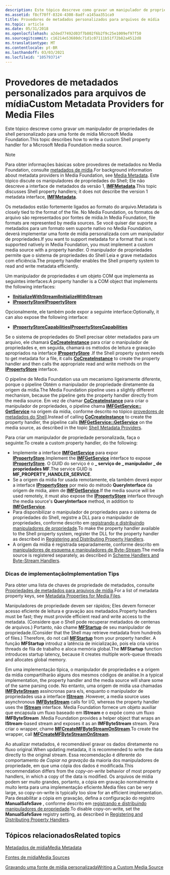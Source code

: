 ```yaml
---
description: Este tópico descreve como gravar um manipulador de propriedades de shell personalizado para uma fonte de mídia Microsoft Media Foundation.
ms.assetid: f8cf70ff-8324-4308-8adf-a145aa351ca9
title: Provedores de metadados personalizados para arquivos de mídia
ms.topic: article
ms.date: 05/31/2018
ms.openlocfilehash: a2ded77492d03f7b802f6b2f9c25e1009ef97f50
ms.sourcegitcommit: c16214e53680dc71d1c07111b51f72b82a4512d8
ms.translationtype: MT
ms.contentlocale: pt-BR
ms.lasthandoff: 03/03/2021
ms.locfileid: "105793714"
---
```

# <a name="custom-metadata-providers-for-media-files"></a><span data-ttu-id="01c4b-103">Provedores de metadados personalizados para arquivos de mídia</span><span class="sxs-lookup"><span data-stu-id="01c4b-103">Custom Metadata Providers for Media Files</span></span>

<span data-ttu-id="01c4b-104">Este tópico descreve como gravar um manipulador de propriedades de shell personalizado para uma fonte de mídia Microsoft Media Foundation.</span><span class="sxs-lookup"><span data-stu-id="01c4b-104">This topic describes how to write a custom Shell property handler for a Microsoft Media Foundation media source.</span></span>

> [!Note]  
> <span data-ttu-id="01c4b-105">Para obter informações básicas sobre provedores de metadados no Media Foundation, consulte [metadados de mídia](media-metadata.md).</span><span class="sxs-lookup"><span data-stu-id="01c4b-105">For background information about metadata providers in Media Foundation, see [Media Metadata](media-metadata.md).</span></span> <span data-ttu-id="01c4b-106">Este tópico discute os manipuladores de propriedades do Shell; Ele não descreve a interface de metadados da versão 1, [**IMFMetadata**](/windows/desktop/api/mfidl/nn-mfidl-imfmetadata).</span><span class="sxs-lookup"><span data-stu-id="01c4b-106">This topic discusses Shell property handlers; it does not describe the version 1 metadata interface, [**IMFMetadata**](/windows/desktop/api/mfidl/nn-mfidl-imfmetadata).</span></span>

 

<span data-ttu-id="01c4b-107">Os metadados estão fortemente ligados ao formato do arquivo.</span><span class="sxs-lookup"><span data-stu-id="01c4b-107">Metadata is closely tied to the format of the file.</span></span> <span data-ttu-id="01c4b-108">No Media Foundation, os formatos de arquivo são representados por fontes de mídia.</span><span class="sxs-lookup"><span data-stu-id="01c4b-108">In Media Foundation, file formats are represented by media sources.</span></span> <span data-ttu-id="01c4b-109">Se você quiser dar suporte a metadados para um formato sem suporte nativo no Media Foundation, deverá implementar uma fonte de mídia personalizada com um manipulador de propriedades.</span><span class="sxs-lookup"><span data-stu-id="01c4b-109">If you want to support metadata for a format that is not supported natively in Media Foundation, you must implement a custom media source with a property handler.</span></span> <span data-ttu-id="01c4b-110">O manipulador de propriedades permite que o sistema de propriedades do Shell Leia e grave metadados com eficiência.</span><span class="sxs-lookup"><span data-stu-id="01c4b-110">The property handler enables the Shell property system to read and write metadata efficiently.</span></span>

<span data-ttu-id="01c4b-111">Um manipulador de propriedades é um objeto COM que implementa as seguintes interfaces:</span><span class="sxs-lookup"><span data-stu-id="01c4b-111">A property handler is a COM object that implements the following interfaces:</span></span>

-   [<span data-ttu-id="01c4b-112">**IInitializeWithStream**</span><span class="sxs-lookup"><span data-stu-id="01c4b-112">**IInitializeWithStream**</span></span>](/windows/win32/api/propsys/nn-propsys-iinitializewithstream)
-   [<span data-ttu-id="01c4b-113">**IPropertyStore**</span><span class="sxs-lookup"><span data-stu-id="01c4b-113">**IPropertyStore**</span></span>](/windows/win32/api/propsys/nn-propsys-ipropertystore)

<span data-ttu-id="01c4b-114">Opcionalmente, ele também pode expor a seguinte interface:</span><span class="sxs-lookup"><span data-stu-id="01c4b-114">Optionally, it can also expose the following interface:</span></span>

-   [<span data-ttu-id="01c4b-115">**IPropertyStoreCapabilities**</span><span class="sxs-lookup"><span data-stu-id="01c4b-115">**IPropertyStoreCapabilities**</span></span>](/windows/win32/api/propsys/nn-propsys-ipropertystorecapabilities)

<span data-ttu-id="01c4b-116">Se o sistema de propriedades do Shell precisar obter metadados para um arquivo, ele chamará [**CoCreateInstance**](/windows/win32/api/combaseapi/nf-combaseapi-cocreateinstance) para criar o manipulador de propriedades e, em seguida, chamará os métodos de leitura e gravação apropriados na interface [**IPropertyStore**](/windows/win32/api/propsys/nn-propsys-ipropertystore) .</span><span class="sxs-lookup"><span data-stu-id="01c4b-116">If the Shell property system needs to get metadata for a file, it calls [**CoCreateInstance**](/windows/win32/api/combaseapi/nf-combaseapi-cocreateinstance) to create the property handler and then calls the appropriate read and write methods on the [**IPropertyStore**](/windows/win32/api/propsys/nn-propsys-ipropertystore) interface.</span></span>

<span data-ttu-id="01c4b-117">O pipeline de Media Foundation usa um mecanismo ligeiramente diferente, porque o pipeline Obtém o manipulador de propriedade diretamente da origem da mídia.</span><span class="sxs-lookup"><span data-stu-id="01c4b-117">The Media Foundation pipeline uses a slightly different mechanism, because the pipeline gets the property handler directly from the media source.</span></span> <span data-ttu-id="01c4b-118">Em vez de chamar [**CoCreateInstance**](/windows/win32/api/combaseapi/nf-combaseapi-cocreateinstance) para criar o manipulador de propriedades, o pipeline chama [**IMFGetService:: GetService**](/windows/desktop/api/mfidl/nf-mfidl-imfgetservice-getservice) na origem da mídia, conforme descrito no tópico [provedores de metadados do Shell](shell-metadata-providers.md).</span><span class="sxs-lookup"><span data-stu-id="01c4b-118">Instead of calling [**CoCreateInstance**](/windows/win32/api/combaseapi/nf-combaseapi-cocreateinstance) to create the property handler, the pipeline calls [**IMFGetService::GetService**](/windows/desktop/api/mfidl/nf-mfidl-imfgetservice-getservice) on the media source, as described in the topic [Shell Metadata Providers](shell-metadata-providers.md).</span></span>

<span data-ttu-id="01c4b-119">Para criar um manipulador de propriedade personalizada, faça o seguinte:</span><span class="sxs-lookup"><span data-stu-id="01c4b-119">To create a custom property handler, do the following:</span></span>

-   <span data-ttu-id="01c4b-120">Implemente a interface [**IMFGetService**](/windows/desktop/api/mfidl/nn-mfidl-imfgetservice) para expor [**IPropertyStore**](/windows/win32/api/propsys/nn-propsys-ipropertystore).</span><span class="sxs-lookup"><span data-stu-id="01c4b-120">Implement the [**IMFGetService**](/windows/desktop/api/mfidl/nn-mfidl-imfgetservice) interface to expose [**IPropertyStore**](/windows/win32/api/propsys/nn-propsys-ipropertystore).</span></span> <span data-ttu-id="01c4b-121">O GUID do serviço é o **\_ serviço de \_ manipulador \_ de propriedades MF**.</span><span class="sxs-lookup"><span data-stu-id="01c4b-121">The service GUID is **MF\_PROPERTY\_HANDLER\_SERVICE**.</span></span>
-   <span data-ttu-id="01c4b-122">Se a origem da mídia for usada remotamente, ela também deverá expor a interface [**IPropertyStore**](/windows/win32/api/propsys/nn-propsys-ipropertystore) por meio do método **QueryInterface** da origem de mídia, além de [**IMFGetService**](/windows/desktop/api/mfidl/nn-mfidl-imfgetservice).</span><span class="sxs-lookup"><span data-stu-id="01c4b-122">If the media source will be used remotely, it must also expose the [**IPropertyStore**](/windows/win32/api/propsys/nn-propsys-ipropertystore) interface through the media source's **QueryInterface** method, in addition to [**IMFGetService**](/windows/desktop/api/mfidl/nn-mfidl-imfgetservice).</span></span>
-   <span data-ttu-id="01c4b-123">Para disponibilizar o manipulador de propriedades para o sistema de propriedades do Shell, registre a DLL para o manipulador de propriedades, conforme descrito em [registrando e distribuindo manipuladores de propriedade](../properties/prophand-reg-dist.md).</span><span class="sxs-lookup"><span data-stu-id="01c4b-123">To make the property handler available to the Shell property system, register the DLL for the property handler as described in [Registering and Distributing Property Handlers](../properties/prophand-reg-dist.md).</span></span>
-   <span data-ttu-id="01c4b-124">A origem da mídia é registrada separadamente, conforme descrito em [manipuladores de esquema e manipuladores de Byte-Stream](scheme-handlers-and-byte-stream-handlers.md).</span><span class="sxs-lookup"><span data-stu-id="01c4b-124">The media source is registered separately, as described in [Scheme Handlers and Byte-Stream Handlers](scheme-handlers-and-byte-stream-handlers.md).</span></span>

### <a name="implementation-tips"></a><span data-ttu-id="01c4b-125">Dicas de implementação</span><span class="sxs-lookup"><span data-stu-id="01c4b-125">Implementation Tips</span></span>

<span data-ttu-id="01c4b-126">Para obter uma lista de chaves de propriedade de metadados, consulte [Propriedades de metadados para arquivos de mídia](metadata-properties-for-media-files.md).</span><span class="sxs-lookup"><span data-stu-id="01c4b-126">For a list of metadata property keys, see [Metadata Properties for Media Files](metadata-properties-for-media-files.md).</span></span>

<span data-ttu-id="01c4b-127">Manipuladores de propriedade devem ser rápidos; Eles devem fornecer acesso eficiente de leitura e gravação aos metadados.</span><span class="sxs-lookup"><span data-stu-id="01c4b-127">Property handlers must be fast; they must provide efficient read and write access to the metadata.</span></span> <span data-ttu-id="01c4b-128">(Considere que o Shell pode recuperar metadados de centenas de arquivos.) Portanto, não chame [**MFStartup**](/windows/desktop/api/mfapi/nf-mfapi-mfstartup) de seu manipulador de propriedade.</span><span class="sxs-lookup"><span data-stu-id="01c4b-128">(Consider that the Shell may retrieve metadata from hundreds of files.) Therefore, do not call [**MFStartup**](/windows/desktop/api/mfapi/nf-mfapi-mfstartup) from your property handler.</span></span> <span data-ttu-id="01c4b-129">A função **MFStartup** introduz a latência de inicialização, pois ela cria vários threads de fila de trabalho e aloca memória global.</span><span class="sxs-lookup"><span data-stu-id="01c4b-129">The **MFStartup** function introduces startup latency, because it creates multiple work-queue threads and allocates global memory.</span></span>

<span data-ttu-id="01c4b-130">Em uma implementação típica, o manipulador de propriedades e a origem da mídia compartilharão alguns dos mesmos códigos de análise.</span><span class="sxs-lookup"><span data-stu-id="01c4b-130">In a typical implementation, the property handler and the media source will share some of the same parsing code.</span></span> <span data-ttu-id="01c4b-131">No entanto, uma origem de mídia usa chamadas [**IMFByteStream**](/windows/desktop/api/mfobjects/nn-mfobjects-imfbytestream) assíncronas para e/s, enquanto o manipulador de propriedades usa a interface [**IStream**](/windows/win32/api/objidl/nn-objidl-istream) .</span><span class="sxs-lookup"><span data-stu-id="01c4b-131">However, a media source uses asynchronous [**IMFByteStream**](/windows/desktop/api/mfobjects/nn-mfobjects-imfbytestream) calls for I/O, whereas the property handler uses the [**IStream**](/windows/win32/api/objidl/nn-objidl-istream) interface.</span></span> <span data-ttu-id="01c4b-132">Media Foundation fornece um objeto auxiliar que encapsula um fluxo baseado em **IStream** e o expõe como um fluxo **IMFByteStream** .</span><span class="sxs-lookup"><span data-stu-id="01c4b-132">Media Foundation provides a helper object that wraps an **IStream**-based stream and exposes it as an **IMFByteStream** stream.</span></span> <span data-ttu-id="01c4b-133">Para criar o wrapper, chame [**MFCreateMFByteStreamOnStream**](/windows/desktop/api/mfidl/nf-mfidl-mfcreatemfbytestreamonstream).</span><span class="sxs-lookup"><span data-stu-id="01c4b-133">To create the wrapper, call [**MFCreateMFByteStreamOnStream**](/windows/desktop/api/mfidl/nf-mfidl-mfcreatemfbytestreamonstream).</span></span>

<span data-ttu-id="01c4b-134">Ao atualizar metadados, é recomendável gravar os dados diretamente no fluxo original.</span><span class="sxs-lookup"><span data-stu-id="01c4b-134">When updating metadata, it is recommended to write the data directly to the original stream.</span></span> <span data-ttu-id="01c4b-135">Essa recomendação é diferente do comportamento de *Copiar na gravação* da maioria dos manipuladores de propriedade, em que uma cópia dos dados é modificada.</span><span class="sxs-lookup"><span data-stu-id="01c4b-135">This recommendation differs from the *copy-on-write* behavior of most property handlers, in which a copy of the data is modified.</span></span> <span data-ttu-id="01c4b-136">Os arquivos de mídia podem ser muito grandes, portanto, a cópia em gravação normalmente é muito lenta para uma implementação eficiente.</span><span class="sxs-lookup"><span data-stu-id="01c4b-136">Media files can be very large, so copy-on-write is typically too slow for an efficient implementation.</span></span> <span data-ttu-id="01c4b-137">Para desabilitar a cópia em gravação, defina a configuração do registro **ManualSafeSave** , conforme descrito em [registrando e distribuindo manipuladores de propriedade](../properties/prophand-reg-dist.md).</span><span class="sxs-lookup"><span data-stu-id="01c4b-137">To disable copy-on-write, set the **ManualSafeSave** registry setting, as described in [Registering and Distributing Property Handlers](../properties/prophand-reg-dist.md).</span></span>

## <a name="related-topics"></a><span data-ttu-id="01c4b-138">Tópicos relacionados</span><span class="sxs-lookup"><span data-stu-id="01c4b-138">Related topics</span></span>

<dl> <dt>

[<span data-ttu-id="01c4b-139">Metadados de mídia</span><span class="sxs-lookup"><span data-stu-id="01c4b-139">Media Metadata</span></span>](media-metadata.md)
</dt> <dt>

[<span data-ttu-id="01c4b-140">Fontes de mídia</span><span class="sxs-lookup"><span data-stu-id="01c4b-140">Media Sources</span></span>](media-sources.md)
</dt> <dt>

[<span data-ttu-id="01c4b-141">Gravando uma fonte de mídia personalizada</span><span class="sxs-lookup"><span data-stu-id="01c4b-141">Writing a Custom Media Source</span></span>](writing-a-custom-media-source.md)
</dt> </dl>

 

 
